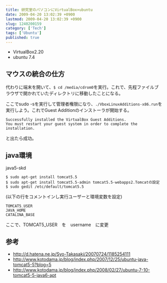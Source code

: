 ```yaml
---
title: 研究室のパソコンにVirtualBox×ubuntu
date: 2009-04-20 13:02:39 +0900
lastmod: 2009-04-20 13:02:39 +0900
slug: 1240200159
category: ['Tech']
tags: ['Ubuntu']
published: true
---
```


- VirtualBox2.20
- ubuntu 7.4


## マウスの統合の仕方

代わりに端末を開いて、`$ cd /media/cdrom0`を実行。これで、先程ファイルブラウザで開かれていたディレクトリに移動したことになる。

ここでsudo -sを実行して管理者権限になり、`./VboxLinuxAdditions-x86.run`を実行しよう。これでGuest Additionのインストーラが開始する。

```
Successfully installed the VirtualBox Guest Additions.
You must restart your guest system in order to complete the installation.
```

と出たら成功。



## java環境

java5-skd
```
$ sudo apt-get install tomcat5.5
$ sudo apt-get install tomcat5.5-admin tomcat5.5-webapps2.Tomcatの設定
$ sudo gedit /etc/default/tomcat5.5
```

(以下の行をコメントインし実行ユーザーと環境変数を設定)

```
TOMCAT5_USER
JAVA_HOME
CATALINA_BASE
```

ここで、TOMCAT5_USER　を　username　に変更


## 参考
- http://d.hatena.ne.jp/Syo-Takasaki/20070724/1185254111
- http://www.kotodama.jp/blog/index.php/2007/12/25/ubuntu-java-tomcat5-5?blog=5
- http://www.kotodama.jp/blog/index.php/2008/02/27/ubuntu-7-10-tomcat5-5-java6-apt
